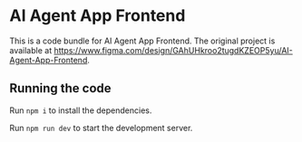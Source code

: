 
  # AI Agent App Frontend

  This is a code bundle for AI Agent App Frontend. The original project is available at https://www.figma.com/design/GAhUHkroo2tugdKZEOP5yu/AI-Agent-App-Frontend.

  ## Running the code

  Run `npm i` to install the dependencies.

  Run `npm run dev` to start the development server.
  